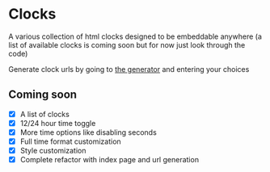 # Clocks

A various collection of html clocks designed to be embeddable anywhere (a list of available clocks is coming soon but for now just look through the code)

Generate clock urls by going to [the generator](https://jamesinaxx.github.io/Clocks/) and entering your choices

## Coming soon

* [X] A list of clocks
* [X] 12/24 hour time toggle
* [X] More time options like disabling seconds
* [X] Full time format customization
* [X] Style customization
* [X] Complete refactor with index page and url generation
